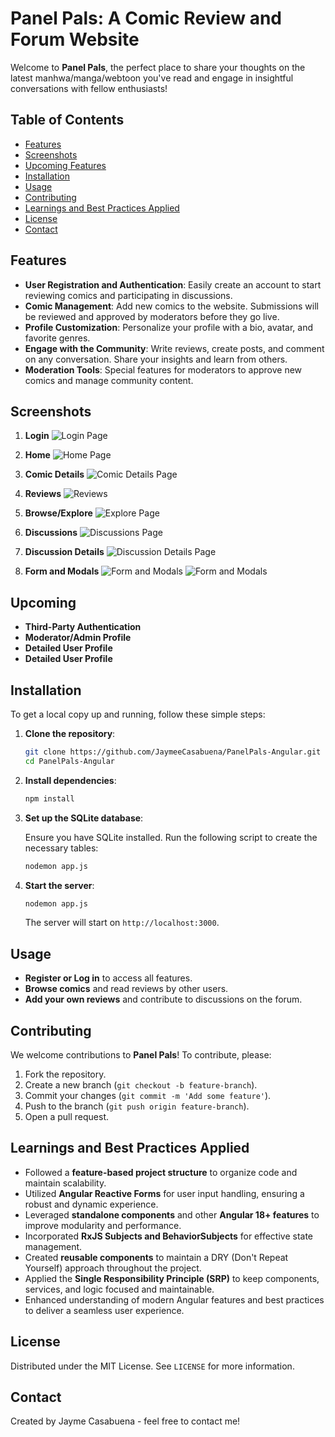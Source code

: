 # Panel Pals: A Comic Review and Forum Website

Welcome to **Panel Pals**, the perfect place to share your thoughts on the latest manhwa/manga/webtoon you've read and engage in insightful conversations with fellow enthusiasts!

## Table of Contents

- [Features](#features)
- [Screenshots](#screenshots)
- [Upcoming Features](#upcoming)
- [Installation](#installation)
- [Usage](#usage)
- [Contributing](#contributing)
- [Learnings and Best Practices Applied](#learnings-and-best-practices-applied)
- [License](#license)
- [Contact](#contact)

## Features

- **User Registration and Authentication**: Easily create an account to start reviewing comics and participating in discussions.
- **Comic Management**: Add new comics to the website. Submissions will be reviewed and approved by moderators before they go live.
- **Profile Customization**: Personalize your profile with a bio, avatar, and favorite genres.
- **Engage with the Community**: Write reviews, create posts, and comment on any conversation. Share your insights and learn from others.
- **Moderation Tools**: Special features for moderators to approve new comics and manage community content.

## Screenshots

1. **Login**
   ![Login Page](public/login.png)

2. **Home**
   ![Home Page](public/home.png)

3. **Comic Details**
   ![Comic Details Page](public/comic-details.png)

4. **Reviews**
   ![Reviews](public/reviews.png)

5. **Browse/Explore**
   ![Explore Page](public/explore.png)

6. **Discussions**
   ![Discussions Page](public/Discussions.png)

7. **Discussion Details**
   ![Discussion Details Page](public/Discussion-details.png)

8. **Form and Modals**
   ![Form and Modals](public/modals-2.png)
   ![Form and Modals](public/modals.png)

## Upcoming

- **Third-Party Authentication**
- **Moderator/Admin Profile**
- **Detailed User Profile**
- **Detailed User Profile**

## Installation

To get a local copy up and running, follow these simple steps:

1. **Clone the repository**:

   ```bash
   git clone https://github.com/JaymeeCasabuena/PanelPals-Angular.git
   cd PanelPals-Angular
   ```

2. **Install dependencies**:

   ```bash
   npm install
   ```

3. **Set up the SQLite database**:

   Ensure you have SQLite installed. Run the following script to create the necessary tables:

   ```bash
   nodemon app.js
   ```

4. **Start the server**:

   ```bash
   nodemon app.js
   ```

   The server will start on `http://localhost:3000`.

## Usage

- **Register or Log in** to access all features.
- **Browse comics** and read reviews by other users.
- **Add your own reviews** and contribute to discussions on the forum.

## Contributing

We welcome contributions to **Panel Pals**! To contribute, please:

1. Fork the repository.
2. Create a new branch (`git checkout -b feature-branch`).
3. Commit your changes (`git commit -m 'Add some feature'`).
4. Push to the branch (`git push origin feature-branch`).
5. Open a pull request.

## Learnings and Best Practices Applied

- Followed a **feature-based project structure** to organize code and maintain scalability.
- Utilized **Angular Reactive Forms** for user input handling, ensuring a robust and dynamic experience.
- Leveraged **standalone components** and other **Angular 18+ features** to improve modularity and performance.
- Incorporated **RxJS Subjects and BehaviorSubjects** for effective state management.
- Created **reusable components** to maintain a DRY (Don't Repeat Yourself) approach throughout the project.
- Applied the **Single Responsibility Principle (SRP)** to keep components, services, and logic focused and maintainable.
- Enhanced understanding of modern Angular features and best practices to deliver a seamless user experience.

## License

Distributed under the MIT License. See `LICENSE` for more information.

## Contact

Created by Jayme Casabuena - feel free to contact me!
